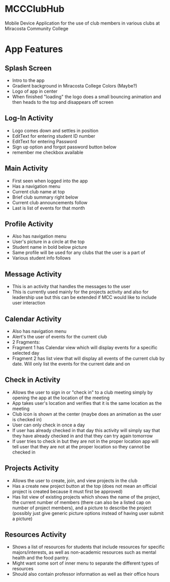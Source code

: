 # MCCClubHub
Mobile Device Application for the use of club members in various clubs at Miracosta Community College

# App Features

## Splash Screen 
* Intro to the app
* Gradient background in Miracosta College Colors (Maybe?)
* Logo of app in center
* When finished "loading" the logo does a small bouncing animation and then heads to the top and disappears off screen

## Log-In Activity
* Logo comes down and settles in position
* EditText for entering student ID number
* EditText for entering Password
* Sign up option and forgot password button below 
* remember me checkbox available

## Main Activity
* First seen when logged into the app
* Has a navigation menu
* Current club name at top
* Brief club summary right below
* Current club announcements follow
* Last is list of events for that month

## Profile Activity
* Also has navigation menu
* User's picture in a circle at the top
* Student name in bold below picture
* Same profile will be used for any clubs that the user is a part of 
* Various student info follows

## Message Activity
* This is an activity that handles the messages to the user
* This is currently used mainly for the projects activity and also for leadership use but this can be extended if MCC would like to include user interaction

## Calendar Activity
* Also has navigation menu
* Alert's the user of events for the current club
* 2 Fragments:
* Fragment 1 has Calendar view which will display events for a specific selected day
* Fragment 2 has list view that will display all events of the current club by date. Will only
list the events for the current date and on

## Check in Activity
* Allows the user to sign in or "check in" to a club meeting simply by opening the app at the location of the meeting
* App takes user's location and verifies that it is the same location as the meeting
* Club icon is shown at the center (maybe does an animation as the user is checked in)
* User can only check in once a day
* If user has already checked in that day this activity will simply say that they have already checked in and that they can try
again tomorrow
* If user tries to check in but they are not in the proper location app will tell user that they are not at the proper location so they 
cannot be checked in 

## Projects Activity
* Allows the user to create, join, and view projects in the club
* Has a create new project button at the top (does not mean an official project is created because it must first be approved)
* Has list view of existing projects which shows the name of the project, the current number of members (there can also be a listed 
cap on number of project members), and a picture to describe the project (possibly just give generic picture options instead of having user submit a picture)

## Resources Activity
* Shows a list of resources for students that include resources for specific majors/interests, as well as non-academic resources such as mental health and the food pantry.
* Might want some sort of inner menu to separate the different types of resources
* Should also contain professor information as well as their office hours



